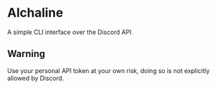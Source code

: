 # Alchaline

A simple CLI interface over the Discord API

## Warning
Use your personal API token at your own risk, doing so is not explicitly allowed by Discord.
